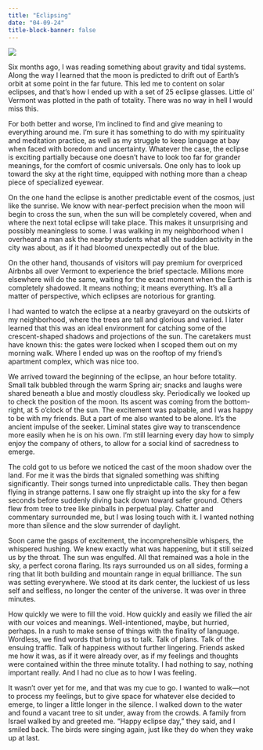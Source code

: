 ```yaml
---
title: "Eclipsing"
date: "04-09-24"
title-block-banner: false
---
```


![](https://substackcdn.com/image/fetch/w_1456,c_limit,f_webp,q_auto:good,fl_progressive:steep/https%3A%2F%2Fsubstack-post-media.s3.amazonaws.com%2Fpublic%2Fimages%2F3550f960-b07e-4776-9da2-880d3032c550.heic)

Six months ago, I was reading something about gravity and tidal systems. Along the way I learned that the moon is predicted to drift out of Earth’s orbit at some point in the far future. This led me to content on solar eclipses, and that’s how I ended up with a set of 25 eclipse glasses. Little ol’ Vermont was plotted in the path of totality. There was no way in hell I would miss this.

For both better and worse, I’m inclined to find and give meaning to everything around me. I’m sure it has something to do with my spirituality and meditation practice, as well as my struggle to keep language at bay when faced with boredom and uncertainty. Whatever the case, the eclipse is exciting partially because one doesn’t have to look too far for grander meanings, for the comfort of cosmic universals. One only has to look up toward the sky at the right time, equipped with nothing more than a cheap piece of specialized eyewear.

On the one hand the eclipse is another predictable event of the cosmos, just like the sunrise. We know with near-perfect precision when the moon will begin to cross the sun, when the sun will be completely covered, when and where the next total eclipse will take place. This makes it unsurprising and possibly meaningless to some. I was walking in my neighborhood when I overheard a man ask the nearby students what all the sudden activity in the city was about, as if it had bloomed unexpectedly out of the blue.

On the other hand, thousands of visitors will pay premium for overpriced Airbnbs all over Vermont to experience the brief spectacle. Millions more elsewhere will do the same, waiting for the exact moment when the Earth is completely shadowed. It means nothing; it means everything. It’s all a matter of perspective, which eclipses are notorious for granting.

I had wanted to watch the eclipse at a nearby graveyard on the outskirts of my neighborhood, where the trees are tall and glorious and varied. I later learned that this was an ideal environment for catching some of the crescent-shaped shadows and projections of the sun. The caretakers must have known this: the gates were locked when I scoped them out on my morning walk. Where I ended up was on the rooftop of my friend’s apartment complex, which was nice too.

We arrived toward the beginning of the eclipse, an hour before totality. Small talk bubbled through the warm Spring air; snacks and laughs were shared beneath a blue and mostly cloudless sky. Periodically we looked up to check the position of the moon. Its ascent was coming from the bottom-right, at 5 o’clock of the sun. The excitement was palpable, and I was happy to be with my friends. But a part of me also wanted to be alone. It’s the ancient impulse of the seeker. Liminal states give way to transcendence more easily when he is on his own. I’m still learning every day how to simply enjoy the company of others, to allow for a social kind of sacredness to emerge.

The cold got to us before we noticed the cast of the moon shadow over the land. For me it was the birds that signaled something was shifting significantly. Their songs turned into unpredictable calls. They then began flying in strange patterns. I saw one fly straight up into the sky for a few seconds before suddenly diving back down toward safer ground. Others flew from tree to tree like pinballs in perpetual play. Chatter and commentary surrounded me, but I was losing touch with it. I wanted nothing more than silence and the slow surrender of daylight.

Soon came the gasps of excitement, the incomprehensible whispers, the whispered hushing. We knew exactly what was happening, but it still seized us by the throat. The sun was engulfed. All that remained was a hole in the sky, a perfect corona flaring. Its rays surrounded us on all sides, forming a ring that lit both building and mountain range in equal brilliance. The sun was setting everywhere. We stood at its dark center, the luckiest of us less self and selfless, no longer the center of the universe. It was over in three minutes.

How quickly we were to fill the void. How quickly and easily we filled the air with our voices and meanings. Well-intentioned, maybe, but hurried, perhaps. In a rush to make sense of things with the finality of language. Wordless, we find words that bring us to talk. Talk of plans. Talk of the ensuing traffic. Talk of happiness without further lingering. Friends asked me how it was, as if it were already over, as if my feelings and thoughts were contained within the three minute totality. I had nothing to say, nothing important really. And I had no clue as to how I was feeling.

It wasn’t over yet for me, and that was my cue to go. I wanted to walk—not to process my feelings, but to give space for whatever else decided to emerge, to linger a little longer in the silence. I walked down to the water and found a vacant tree to sit under, away from the crowds. A family from Israel walked by and greeted me. “Happy eclipse day,” they said, and I smiled back. The birds were singing again, just like they do when they wake up at last.
